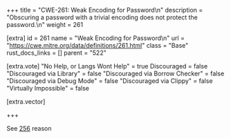 +++
title = "CWE-261: Weak Encoding for Password\n"
description = "Obscuring a password with a trivial encoding does not protect the password.\n"
weight = 261

[extra]
id = 261
name = "Weak Encoding for Password\n"
url = "https://cwe.mitre.org/data/definitions/261.html"
class = "Base"
rust_docs_links = []
parent = "522"

[extra.vote]
"No Help, or Langs Wont Help" = true
Discouraged = false
"Discouraged via Library" = false
"Discouraged via Borrow Checker" = false
"Discouraged via Debug Mode" = false
"Discouraged via Clippy" = false
"Virtually Impossible" = false

[extra.vector]

+++

See [256](/rust-are-we-secure-yet/cwes/cwe-256) reason